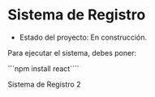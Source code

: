 <h1>Sistema de Registro</h1>

- Estado del proyecto: En construcción.

Para ejecutar el sistema, debes poner:

```npm install react````

Sistema de Registro 2
